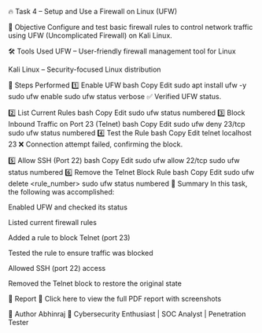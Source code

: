 🔥 Task 4 – Setup and Use a Firewall on Linux (UFW)




🎯 Objective
Configure and test basic firewall rules to control network traffic using UFW (Uncomplicated Firewall) on Kali Linux.

🛠 Tools Used
UFW – User-friendly firewall management tool for Linux

Kali Linux – Security-focused Linux distribution

🚀 Steps Performed
1️⃣ Enable UFW
bash
Copy
Edit
sudo apt install ufw -y
sudo ufw enable
sudo ufw status verbose
✅ Verified UFW status.

2️⃣ List Current Rules
bash
Copy
Edit
sudo ufw status numbered
3️⃣ Block Inbound Traffic on Port 23 (Telnet)
bash
Copy
Edit
sudo ufw deny 23/tcp
sudo ufw status numbered
4️⃣ Test the Rule
bash
Copy
Edit
telnet localhost 23
❌ Connection attempt failed, confirming the block.

5️⃣ Allow SSH (Port 22)
bash
Copy
Edit
sudo ufw allow 22/tcp
sudo ufw status numbered
6️⃣ Remove the Telnet Block Rule
bash
Copy
Edit
sudo ufw delete <rule_number>
sudo ufw status numbered
📄 Summary
In this task, the following was accomplished:

Enabled UFW and checked its status

Listed current firewall rules

Added a rule to block Telnet (port 23)

Tested the rule to ensure traffic was blocked

Allowed SSH (port 22) access

Removed the Telnet block to restore the original state

📂 Report
📎 Click here to view the full PDF report with screenshots

📌 Author
Abhinraj
💼 Cybersecurity Enthusiast | SOC Analyst | Penetration Tester
